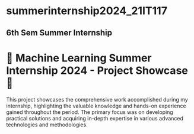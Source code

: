 # summerinternship2024_21IT117

## 6th Sem Summer Internship

# 🌟 Machine Learning Summer Internship 2024 - Project Showcase 🌟
This project showcases the comprehensive work accomplished during my internship, highlighting the valuable knowledge and hands-on experience gained throughout the period. The primary focus was on developing practical solutions and acquiring in-depth expertise in various advanced technologies and methodologies.


